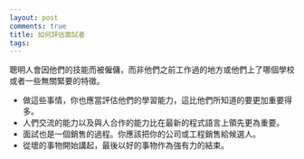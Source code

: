```yaml
---
layout: post
comments: true
title: 如何評估面試者
tags: 
---
```

聰明人會因他們的技能而被僱傭，而非他們之前工作過的地方或他們上了哪個學校或者一些無關緊要的特徵。

- 做這些事情，你也應當評估他們的學習能力，這比他們所知道的要更加重要得多。
- 人們交流的能力以及與人合作的能力比在最新的程式語言上領先更為重要。
- 面試也是一個銷售的過程。你應該把你的公司或工程銷售給候選人。
- 從壞的事物開始講起，最後以好的事物作為強有力的結束。

